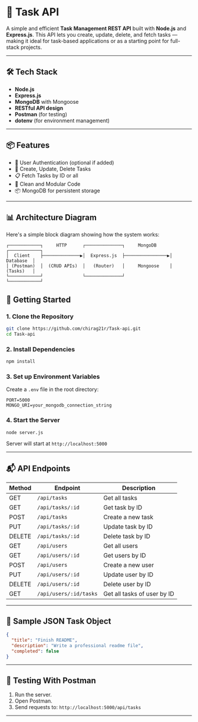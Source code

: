 
# 🧠 Task API

A simple and efficient **Task Management REST API** built with **Node.js** and **Express.js**. This API lets you create, update, delete, and fetch tasks — making it ideal for task-based applications or as a starting point for full-stack projects.

---

## 🛠️ Tech Stack

- **Node.js**
- **Express.js**
- **MongoDB** with Mongoose
- **RESTful API design**
- **Postman** (for testing)
- **dotenv** (for environment management)

---

## 📦 Features

- 🔐 User Authentication (optional if added)
- 📝 Create, Update, Delete Tasks
- 📋 Fetch Tasks by ID or all
- 🧹 Clean and Modular Code
- 📦 MongoDB for persistent storage

---

## 📊 Architecture Diagram

Here's a simple block diagram showing how the system works:

```
┌────────────┐     HTTP      ┌──────────────┐     MongoDB     ┌────────────┐
│  Client    ├──────────────▶│  Express.js  ├────────────────▶│  Database  │
│ (Postman)  │  (CRUD APIs)  │   (Router)   │     Mongoose    │  (Tasks)   │
└────────────┘               └──────────────┘                 └────────────┘
```


## 🚀 Getting Started

### 1. Clone the Repository

```bash
git clone https://github.com/chirag21r/Task-api.git
cd Task-api
```

### 2. Install Dependencies

```bash
npm install
```

### 3. Set up Environment Variables

Create a `.env` file in the root directory:

```env
PORT=5000
MONGO_URI=your_mongodb_connection_string
```

### 4. Start the Server

```bash
node server.js
```

Server will start at `http://localhost:5000`

---

## 📬 API Endpoints

| Method | Endpoint           | Description           |
|--------|--------------------|-----------------------|
| GET    | `/api/tasks`       | Get all tasks         |
| GET    | `/api/tasks/:id`   | Get task by ID        |
| POST   | `/api/tasks`       | Create a new task     |
| PUT    | `/api/tasks/:id`   | Update task by ID     |
| DELETE | `/api/tasks/:id`   | Delete task by ID     |
| GET    | `/api/users`       | Get all users         |
| GET    | `/api/users/:id`   | Get users by ID       |
| POST   | `/api/users`       | Create a new user     |
| PUT    | `/api/users/:id`   | Update user by ID     |
| DELETE | `/api/users/:id`   | Delete user by ID     |
| GET   | `/api/users/:id/tasks` | Get all tasks of user by ID|



---

## 🔁 Sample JSON Task Object

```json
{
  "title": "Finish README",
  "description": "Write a professional readme file",
  "completed": false
}
```

---

## 🧪 Testing With Postman

1. Run the server.
2. Open Postman.
3. Send requests to: `http://localhost:5000/api/tasks`

---



